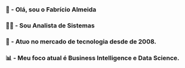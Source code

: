 <h3>🙋 - Ol&aacute;, sou o <strong>Fabr&iacute;cio Almeida</strong></h3>

<h3>👨&zwj;💻 - Sou Analista de Sistemas</h3>

<h3>📅 - Atuo no mercado de tecnologia desde de 2008.&nbsp;</h3>

<h3>📊&nbsp;- Meu foco atual &eacute; Business Intelligence e Data Science.</h3>

<h3>&nbsp;</h3>
